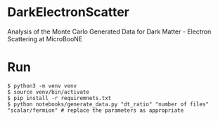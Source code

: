# DarkElectronScatter
Analysis of the Monte Carlo Generated Data for Dark Matter - Electron Scattering at MicroBooNE

# Run
```
$ python3 -m venv venv
$ source venv/bin/activate
$ pip install -r requiremnets.txt
$ python notebooks/generate_data.py "dt_ratio" "number of files" "scalar/fermion" # replace the parameters as appropriate
```
